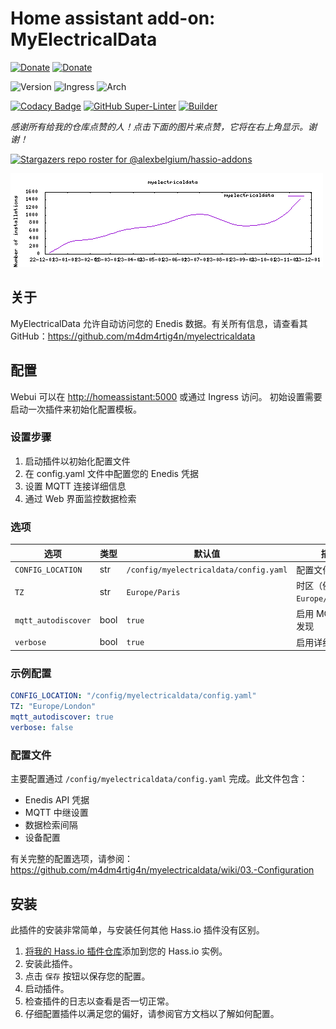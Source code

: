 # Home assistant add-on: MyElectricalData

[![Donate][donation-badge]](https://www.buymeacoffee.com/alexbelgium)
[![Donate][paypal-badge]](https://www.paypal.com/donate/?hosted_button_id=DZFULJZTP3UQA)

![Version](https://img.shields.io/badge/dynamic/yaml?label=版本&query=%24.version&url=https%3A%2F%2Fraw.githubusercontent.com%2Falexbelgium%2Fhassio-addons%2Fmaster%2Fenedisgateway2mqtt%2Fconfig.yaml)
![Ingress](https://img.shields.io/badge/dynamic/yaml?label=Ingress&query=%24.ingress&url=https%3A%2F%2Fraw.githubusercontent.com%2Falexbelgium%2Fhassio-addons%2Fmaster%2Fenedisgateway2mqtt%2Fconfig.yaml)
![Arch](https://img.shields.io/badge/dynamic/yaml?color=success&label=Arch&query=%24.arch&url=https%3A%2F%2Fraw.githubusercontent.com%2Falexbelgium%2Fhassio-addons%2Fmaster%2Fenedisgateway2mqtt%2Fconfig.yaml)

[![Codacy Badge](https://app.codacy.com/project/badge/Grade/9c6cf10bdbba45ecb202d7f579b5be0e)](https://www.codacy.com/gh/alexbelgium/hassio-addons/dashboard?utm_source=github.com&utm_medium=referral&utm_content=alexbelgium/hassio-addons&utm_campaign=Badge_Grade)
[![GitHub Super-Linter](https://img.shields.io/github/actions/workflow/status/alexbelgium/hassio-addons/weekly-supelinter.yaml?label=Lint%20code%20base)](https://github.com/alexbelgium/hassio-addons/actions/workflows/weekly-supelinter.yaml)
[![Builder](https://img.shields.io/github/actions/workflow/status/alexbelgium/hassio-addons/onpush_builder.yaml?label=Builder)](https://github.com/alexbelgium/hassio-addons/actions/workflows/onpush_builder.yaml)

[donation-badge]: https://img.shields.io/badge/Buy%20me%20a%20coffee%20(no%20paypal)-%23d32f2f?logo=buy-me-a-coffee&style=flat&logoColor=white
[paypal-badge]: https://img.shields.io/badge/Buy%20me%20a%20coffee%20with%20Paypal-0070BA?logo=paypal&style=flat&logoColor=white

_感谢所有给我的仓库点赞的人！点击下面的图片来点赞，它将在右上角显示。谢谢！_

[![Stargazers repo roster for @alexbelgium/hassio-addons](https://raw.githubusercontent.com/alexbelgium/hassio-addons/master/.github/stars2.svg)](https://github.com/alexbelgium/hassio-addons/stargazers)

![downloads evolution](https://raw.githubusercontent.com/alexbelgium/hassio-addons/master/enedisgateway2mqtt/stats.png)

## 关于

MyElectricalData 允许自动访问您的 Enedis 数据。有关所有信息，请查看其 GitHub：https://github.com/m4dm4rtig4n/myelectricaldata

## 配置

Webui 可以在 <http://homeassistant:5000> 或通过 Ingress 访问。
初始设置需要启动一次插件来初始化配置模板。

### 设置步骤

1. 启动插件以初始化配置文件
2. 在 config.yaml 文件中配置您的 Enedis 凭据
3. 设置 MQTT 连接详细信息
4. 通过 Web 界面监控数据检索

### 选项

| 选项 | 类型 | 默认值 | 描述 |
|------|------|--------|------|
| `CONFIG_LOCATION` | str | `/config/myelectricaldata/config.yaml` | 配置文件路径 |
| `TZ` | str | `Europe/Paris` | 时区（例如，`Europe/London`） |
| `mqtt_autodiscover` | bool | `true` | 启用 MQTT 自动发现 |
| `verbose` | bool | `true` | 启用详细日志 |

### 示例配置

```yaml
CONFIG_LOCATION: "/config/myelectricaldata/config.yaml"
TZ: "Europe/London"
mqtt_autodiscover: true
verbose: false
```

### 配置文件

主要配置通过 `/config/myelectricaldata/config.yaml` 完成。此文件包含：
- Enedis API 凭据
- MQTT 中继设置
- 数据检索间隔
- 设备配置

有关完整的配置选项，请参阅：https://github.com/m4dm4rtig4n/myelectricaldata/wiki/03.-Configuration

## 安装

此插件的安装非常简单，与安装任何其他 Hass.io 插件没有区别。

1. [将我的 Hass.io 插件仓库][repository]添加到您的 Hass.io 实例。
2. 安装此插件。
3. 点击 `保存` 按钮以保存您的配置。
4. 启动插件。
5. 检查插件的日志以查看是否一切正常。
6. 仔细配置插件以满足您的偏好，请参阅官方文档以了解如何配置。

[repository]: https://github.com/alexbelgium/hassio-addons